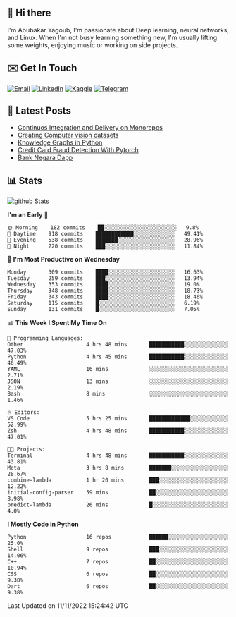 ## 👋 Hi there

I'm Abubakar Yagoub, I'm passionate about Deep learning, neural networks, and
Linux. When I'm not busy learning something new, I'm usually lifting some
weights, enjoying music or working on side projects.

## ✉️ Get In Touch

[![Email](https://img.shields.io/badge/Email-f1f1f1?style=for-the-badge&logo=gmail&logoColor=0f111a)](mailto:git@blacksuan19.dev)
[![LinkedIn](https://img.shields.io/badge/LinkedIn-0077B5?style=for-the-badge&logo=linkedin&logoColor=white)](https://www.linkedin.com/in/blacksuan19/)
[![Kaggle](https://img.shields.io/badge/Kaggle-5acfff?style=for-the-badge&logo=kaggle&logoColor=white)](http://kaggle.com/abubakaryagob/)
[![Telegram](https://img.shields.io/badge/Telegram-2CA5E0?style=for-the-badge&logo=telegram&logoColor=white)](https://t.me/blacksuan19)

## 📩 Latest Posts

<!-- BLOG-POST-LIST:START -->
- [Continuos Integration and Delivery on Monorepos](https://www.blacksuan19.dev/blog/github-actions-monorepos/)
- [Creating Computer vision datasets](https://www.blacksuan19.dev/blog/creating-datasets/)
- [Knowledge Graphs in Python](https://www.blacksuan19.dev/projects/Knowledge_Graphs/)
- [Credit Card Fraud Detection With Pytorch](https://www.blacksuan19.dev/projects/credit-card-fraud-detection-with-pytorch/)
- [Bank Negara Dapp](https://www.blacksuan19.dev/projects/bank-negara/)
<!-- BLOG-POST-LIST:END -->

## 📊 Stats

![github Stats](https://github-readme-stats.vercel.app/api?username=blacksuan19&theme=github_dark&show_icons=true&count_private=true&custom_title=Github%20Stats&hide_border=true)

<!--START_SECTION:waka-->
**I'm an Early 🐤** 

```text
🌞 Morning    182 commits    ██░░░░░░░░░░░░░░░░░░░░░░░   9.8% 
🌆 Daytime    918 commits    ████████████░░░░░░░░░░░░░   49.41% 
🌃 Evening    538 commits    ███████░░░░░░░░░░░░░░░░░░   28.96% 
🌙 Night      220 commits    ███░░░░░░░░░░░░░░░░░░░░░░   11.84%

```
📅 **I'm Most Productive on Wednesday** 

```text
Monday       309 commits    ████░░░░░░░░░░░░░░░░░░░░░   16.63% 
Tuesday      259 commits    ███░░░░░░░░░░░░░░░░░░░░░░   13.94% 
Wednesday    353 commits    ████░░░░░░░░░░░░░░░░░░░░░   19.0% 
Thursday     348 commits    ████░░░░░░░░░░░░░░░░░░░░░   18.73% 
Friday       343 commits    ████░░░░░░░░░░░░░░░░░░░░░   18.46% 
Saturday     115 commits    █░░░░░░░░░░░░░░░░░░░░░░░░   6.19% 
Sunday       131 commits    █░░░░░░░░░░░░░░░░░░░░░░░░   7.05%

```


📊 **This Week I Spent My Time On** 

```text
💬 Programming Languages: 
Other                    4 hrs 48 mins       ███████████░░░░░░░░░░░░░░   47.03% 
Python                   4 hrs 45 mins       ███████████░░░░░░░░░░░░░░   46.49% 
YAML                     16 mins             ░░░░░░░░░░░░░░░░░░░░░░░░░   2.71% 
JSON                     13 mins             ░░░░░░░░░░░░░░░░░░░░░░░░░   2.19% 
Bash                     8 mins              ░░░░░░░░░░░░░░░░░░░░░░░░░   1.46%

🔥 Editors: 
VS Code                  5 hrs 25 mins       █████████████░░░░░░░░░░░░   52.99% 
Zsh                      4 hrs 48 mins       ███████████░░░░░░░░░░░░░░   47.01%

🐱‍💻 Projects: 
Terminal                 4 hrs 48 mins       ███████████░░░░░░░░░░░░░░   43.81% 
Meta                     3 hrs 8 mins        ███████░░░░░░░░░░░░░░░░░░   28.67% 
combine-lambda           1 hr 20 mins        ███░░░░░░░░░░░░░░░░░░░░░░   12.22% 
initial-config-parser    59 mins             ██░░░░░░░░░░░░░░░░░░░░░░░   8.98% 
predict-lambda           26 mins             █░░░░░░░░░░░░░░░░░░░░░░░░   4.0%

```

**I Mostly Code in Python** 

```text
Python                   16 repos            ██████░░░░░░░░░░░░░░░░░░░   25.0% 
Shell                    9 repos             ███░░░░░░░░░░░░░░░░░░░░░░   14.06% 
C++                      7 repos             ██░░░░░░░░░░░░░░░░░░░░░░░   10.94% 
CSS                      6 repos             ██░░░░░░░░░░░░░░░░░░░░░░░   9.38% 
Dart                     6 repos             ██░░░░░░░░░░░░░░░░░░░░░░░   9.38%

```



 Last Updated on 11/11/2022 15:24:42 UTC
<!--END_SECTION:waka-->
